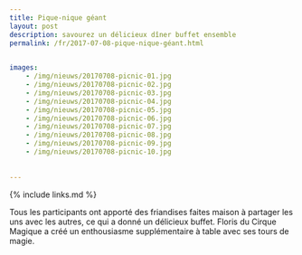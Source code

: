 ```yaml
---
title: Pique-nique géant
layout: post
description: savourez un délicieux dîner buffet ensemble
permalink: /fr/2017-07-08-pique-nique-géant.html

    
images: 
    - /img/nieuws/20170708-picnic-01.jpg
    - /img/nieuws/20170708-picnic-02.jpg
    - /img/nieuws/20170708-picnic-03.jpg
    - /img/nieuws/20170708-picnic-04.jpg
    - /img/nieuws/20170708-picnic-05.jpg
    - /img/nieuws/20170708-picnic-06.jpg
    - /img/nieuws/20170708-picnic-07.jpg
    - /img/nieuws/20170708-picnic-08.jpg
    - /img/nieuws/20170708-picnic-09.jpg
    - /img/nieuws/20170708-picnic-10.jpg
    
    
---
```


{% include links.md %}

Tous les participants ont apporté des friandises faites maison à partager les uns avec les autres, ce qui a donné un délicieux buffet. Floris du Cirque Magique a créé un enthousiasme supplémentaire à table avec ses tours de magie.



